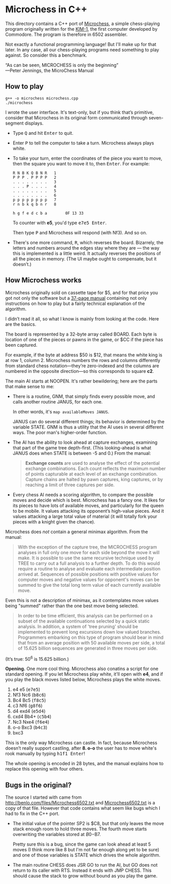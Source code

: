 # Microchess in C++

This directory contains a C++ port of
[Microchess](https://chessprogramming.wikispaces.com/MicroChess),
a simple chess-playing program originally written for the
[KIM-1](http://www.6502.org/trainers/buildkim/kim.htm),
the first computer developed by Commodore.
The program is therefore in 6502 assembler.

Not exactly a functional programming language!
But I'll make up for that later.
In any case, all our chess-playing programs need something to play against.
So consider this a benchmark.

&ldquo;As can be seen, MICROCHESS is only the beginning&rdquo;  
&mdash;Peter Jennings, the MicroChess Manual



## How to play

    g++ -o microchess microchess.cpp
    ./microchess

I wrote the user interface.
It's text-only, but if you think that&rsquo;s primitive, consider that
Microchess in its original form communicated through seven-segment displays.

*   Type <kbd>Q</kbd> and hit <kbd>Enter</kbd> to quit.

*   Enter <kbd>P</kbd> to tell the computer to take a turn.
    Microchess always plays white.

*   To take your turn,
    enter the coordinates of the piece you want to move,
    then the square you want to move it to,
    then <kbd>Enter</kbd>.
    For example:

        R N B K Q B N R   1
        P P P . P P P P   2
        . . . . . . . .   3
        . . . P . . . .   4
        . . . . . . . .   5
        . . . . . . . .   6
        p p p p p p p p   7
        r n b k q b n r   8

        h g f e d c b a        0F 13 33

    To counter with **e5**, you'd type <kbd>e7e5 Enter</kbd>.

    Then type <kbd>P</kbd> and Microchess will respond (with Nf3).
    And so on.

*   There's one more command, <kbd>R</kbd>, which reverses the board.
    Bizarrely, the letters and numbers around the edges stay where
    they are &mdash; the way this is implemented is a little weird.
    It actually reverses the positions of all the pieces in memory.
    (The UI maybe ought to compensate, but it doesn&rsquo;t.)


## How Microchess works

Microchess originally sold on cassette tape for $5,
and for that price you got not only the software but a
[37-page manual](http://archive.computerhistory.org/projects/chess/related_materials/text/4-1.MicroChess_%20Manual_for_6502.Micro-Ware/MicroChessManual.PETER_JENNINGS.062303071.sm.pdf)
containing not only instructions on how to play
but a fairly technical explanation of the algorithm.

I didn&rsquo;t read it all, so what I know is mainly from looking at the code.
Here are the basics.

The board is represented by a 32-byte array called BOARD. Each byte is
location of one of the pieces or pawns in the game, or $CC if the piece
has been captured.

For example, if the byte at address $50 is $12, that means the white
king is at row 1, column 2. Microchess numbers the rows and columns
differently from standard chess notation&mdash;they&rsquo;re
zero-indexed and the columns are numbered in the opposite
direction&mdash;so this corresponds to square **c2**.

The main AI starts at NOOPEN. It's rather bewildering; here are the
parts that make sense to me:

*   There is a routine, GNM, that simply finds every possible move,
    and calls another routine JANUS, for each one.

    In other words, it's `map availableMoves JANUS`.

    JANUS can do several different things; its behavior is determined by
    the variable STATE. GNM is thus a utility that the AI uses in
    several different ways. The poor man's higher-order function.

*   The AI has the ability to look ahead at capture exchanges, examining
    that part of the game tree depth-first. (This looking-ahead is what
    JANUS does when STATE is between -5 and 0.)  From the manual:

    > **Exchange counts** are used to analyse the effect of the
    > potential exchange combinations. Each count reflects the maximum
    > number of points capturable at each level of an exchange
    > combination. Capture chains are halted by pawn captures, king
    > captures, or by reaching a limit of three captures per
    > side.

*   Every chess AI needs a scoring algorithm, to compare the possible
    moves and decide which is best. Microchess has a fancy one. It likes
    for its pieces to have lots of available moves, and particularly for
    the queen to be mobile. It values attacking its opponent&rsquo;s
    high-value pieces. And it values attacking a large total value of
    material (it will totally fork your pieces with a knight given the
    chance).

Microchess does *not* contain a general minimax algorithm. From the
manual:

> With the exception of the capture tree, the MICROCHESS program
> analyses  in  full only one move for each side beyond the move
> it will make.  It  is  possible  to  use  the  same  recursive
> technique  used  by  TREE  to  carry  out a full analysis to a
> further depth.  To do this would require a routine to  analyse
> and evaluate each intermediate position arrived at.  Sequences
> of  possible positions with positive values for computer moves
> and negative values for opponent's moves can be summed to give
> the total long term value of each  currently  available  move.

Even this is not a description of minimax, as it contemplates move
values being "summed" rather than the one best move being selected.

> In  order to be time efficient, this analysis can be performed
> on a subset of the available continuations selected by a quick
> static analysis.  In addition,  a  system  of  'tree  pruning'
> should  be  implemented  to  prevent  long excursions down low
> valued  branches.   Programmers  embarking  on  this  type  of
> program should bear in mind that from an average position with
> 50  available  moves  per  side,  a  total  of  15.625 billion
> sequences are generated in three moves per side.

(It&rsquo;s true: 50<sup>6</sup> is 15.625 billion.)

**Opening.** One more cool thing. Microchess also conatins a script for
one standard opening.  If you let Microchess play white, it'll open with
**e4**, and if you play the black moves listed below, Microchess plays
the white moves.

1.  e4      e5      (<kbd>e7e5</kbd>)
2.  Nf3     Nc6     (<kbd>b8c6</kbd>)
3.  Bc4     Bc5     (<kbd>f8c5</kbd>)
4.  c3      Nf6     (<kbd>g8f6</kbd>)
5.  d4      exd4    (<kbd>e5d4</kbd>)
6.  cxd4    Bb4+    (<kbd>c5b4</kbd>)
7.  Nc3     Nxe4    (<kbd>f6e4</kbd>)
8.  o-o     Bxc3    (<kbd>b4c3</kbd>)
9.  bxc3

This is the only way Microchess can castle.
In fact, because Microchess doesn&rsquo;t really support castling,
after **8. o-o** the user has to move white's rook manually
by typing <kbd>h1f1 Enter</kbd>!

The whole opening is encoded in 28 bytes, and the manual explains
how to replace this opening with four others.


## Bugs in the original?

The source I started with came from
<http://benlo.com/files/Microchess6502.txt>
and [Microchess6502.txt](Microchess6502.txt) is a copy of that file.
However that code contains what seem like bugs
which I had to fix in the C++ port.

*   The initial value of the pointer SP2 is $C8, but that only leaves
    the move stack enough room to hold three moves. The fourth move
    starts overwriting the variables stored at $B0-$B7.

    Pretty sure this is a bug, since the game can look ahead at least 5
    moves (I think more like 8 but I'm not far enough along yet to be
    sure) and one of those variables is STATE which drives the whole
    algorithm.

*   The main routine CHESS does JSR GO to run the AI, but GO does not
    return to its caller with RTS. Instead it ends with JMP CHESS.  This
    should cause the stack to grow without bound as you play the game.

